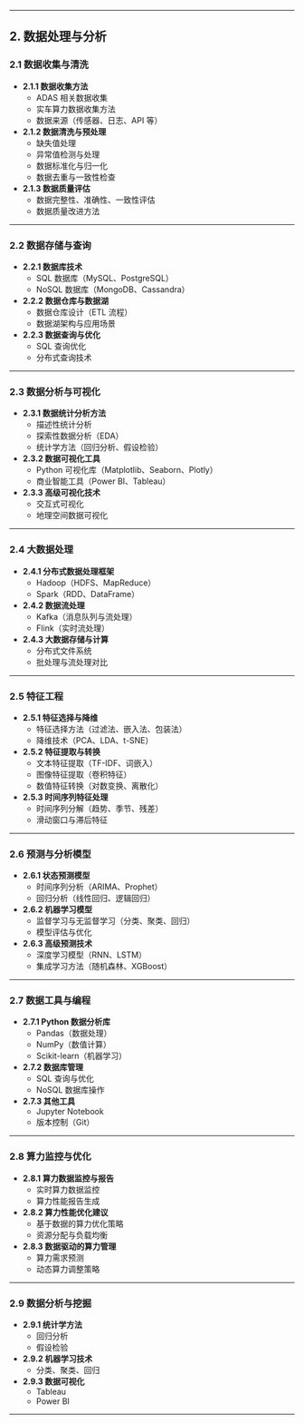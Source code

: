 
---

## **2. 数据处理与分析**

### **2.1 数据收集与清洗**
- **2.1.1 数据收集方法**
  - ADAS 相关数据收集
  - 实车算力数据收集方法
  - 数据来源（传感器、日志、API 等）
- **2.1.2 数据清洗与预处理**
  - 缺失值处理
  - 异常值检测与处理
  - 数据标准化与归一化
  - 数据去重与一致性检查
- **2.1.3 数据质量评估**
  - 数据完整性、准确性、一致性评估
  - 数据质量改进方法

---

### **2.2 数据存储与查询**
- **2.2.1 数据库技术**
  - SQL 数据库（MySQL、PostgreSQL）
  - NoSQL 数据库（MongoDB、Cassandra）
- **2.2.2 数据仓库与数据湖**
  - 数据仓库设计（ETL 流程）
  - 数据湖架构与应用场景
- **2.2.3 数据查询与优化**
  - SQL 查询优化
  - 分布式查询技术

---

### **2.3 数据分析与可视化**
- **2.3.1 数据统计分析方法**
  - 描述性统计分析
  - 探索性数据分析（EDA）
  - 统计学方法（回归分析、假设检验）
- **2.3.2 数据可视化工具**
  - Python 可视化库（Matplotlib、Seaborn、Plotly）
  - 商业智能工具（Power BI、Tableau）
- **2.3.3 高级可视化技术**
  - 交互式可视化
  - 地理空间数据可视化

---

### **2.4 大数据处理**
- **2.4.1 分布式数据处理框架**
  - Hadoop（HDFS、MapReduce）
  - Spark（RDD、DataFrame）
- **2.4.2 数据流处理**
  - Kafka（消息队列与流处理）
  - Flink（实时流处理）
- **2.4.3 大数据存储与计算**
  - 分布式文件系统
  - 批处理与流处理对比

---

### **2.5 特征工程**
- **2.5.1 特征选择与降维**
  - 特征选择方法（过滤法、嵌入法、包装法）
  - 降维技术（PCA、LDA、t-SNE）
- **2.5.2 特征提取与转换**
  - 文本特征提取（TF-IDF、词嵌入）
  - 图像特征提取（卷积特征）
  - 数值特征转换（对数变换、离散化）
- **2.5.3 时间序列特征处理**
  - 时间序列分解（趋势、季节、残差）
  - 滑动窗口与滞后特征

---

### **2.6 预测与分析模型**
- **2.6.1 状态预测模型**
  - 时间序列分析（ARIMA、Prophet）
  - 回归分析（线性回归、逻辑回归）
- **2.6.2 机器学习模型**
  - 监督学习与无监督学习（分类、聚类、回归）
  - 模型评估与优化
- **2.6.3 高级预测技术**
  - 深度学习模型（RNN、LSTM）
  - 集成学习方法（随机森林、XGBoost）

---

### **2.7 数据工具与编程**
- **2.7.1 Python 数据分析库**
  - Pandas（数据处理）
  - NumPy（数值计算）
  - Scikit-learn（机器学习）
- **2.7.2 数据库管理**
  - SQL 查询与优化
  - NoSQL 数据库操作
- **2.7.3 其他工具**
  - Jupyter Notebook
  - 版本控制（Git）

---

### **2.8 算力监控与优化**
- **2.8.1 算力数据监控与报告**
  - 实时算力数据监控
  - 算力性能报告生成
- **2.8.2 算力性能优化建议**
  - 基于数据的算力优化策略
  - 资源分配与负载均衡
- **2.8.3 数据驱动的算力管理**
  - 算力需求预测
  - 动态算力调整策略

---

### **2.9 数据分析与挖掘**
- **2.9.1 统计学方法**
  - 回归分析
  - 假设检验
- **2.9.2 机器学习技术**
  - 分类、聚类、回归
- **2.9.3 数据可视化**
  - Tableau
  - Power BI

---
